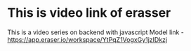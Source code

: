 # This is video link of erasser

This is a video series on backend with javascript
Model link - https://app.eraser.io/workspace/YtPqZ1VogxGy1jzIDkzj
